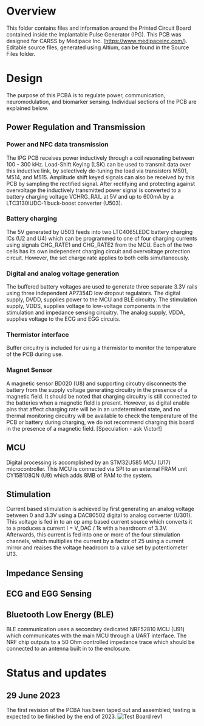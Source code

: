 # Overview

This folder contains files and information around the Printed Circuit Board contained inside the Implantable Pulse Generator (IPG). This PCB was designed for CARSS by Medipace Inc. (https://www.medipaceinc.com/). Editable source files, generated using Altium, can be found in the Source Files folder.

# Design
The purpose of this PCBA is to regulate power, communication, neuromodulation, and biomarker sensing. Individual sections of the PCB are explained below.

## Power Regulation and Transmission
### Power and NFC data transmission
The IPG PCB receives power inductively through a coil resonating between 100 - 300 kHz. Load-Shift Keying (LSK) can be used to transmit data over this inductive link, by selectively de-tuning the load via transistors M501, M514, and M515. Amplitude shift keyed signals can also be received by this PCB by sampling the rectified signal. After rectifying and protecting against overvoltage the inductively transmitted power signal is converted to a battery charging voltage VCHRG_RAIL at 5V and up to 600mA by a LTC3130IUDC-1 buck-boost converter (U503).

### Battery charging
The 5V generated by U503 feeds into two LTC4065LEDC battery charging ICs (U2 and U4) which can be programmed to one of four charging currents using signals CHG_RATE1 and CHG_RATE2 from the MCU. Each of the two cells has its own independent charging circuit and overvoltage  protection circuit. However, the set charge rate applies to both cells simultaneously.

### Digital and analog voltage generation
The buffered battery voltages are used to generate three separate 3.3V rails using three independent AP7354D low dropout regulators. The digital supply, DVDD, supplies power to the MCU and BLE circuitry. The stimulation supply, VDDS, supplies voltage to low-voltage components in the stimulation and impedance sensing circuitry. The analog supply, VDDA, supplies voltage to the ECG and EGG circuits.

### Thermistor interface
Buffer circuitry is included for using a thermistor to monitor the temperature of the PCB during use.

### Magnet Sensor
A magnetic sensor BD020 (U8) and supporting circutry disconnects the battery from the supply voltage generating circuitry in the presence of a magnetic field. It should be noted that charging circuitry is still connected to the batteries when a magnetic field is present. However, as digital enable pins that affect charging rate will be in an undetermined state, and no thermal monitoring circuitry will be available to check the temperature of the PCB or battery during charging, we do not recommend charging this board in the presence of a magnetic field.
[Speculation - ask Victor!]

## MCU
Digital processing is accomplished by an STM32U585 MCU (U17) microcontroller. This MCU is connected via SPI to an external FRAM unit CY15B108QN (U9) which adds 8MB of RAM to the system.

## Stimulation
Current based stimulation is achieved by first generating an analog voltage between 0 and 3.3V using a DAC80502 digital to analog converter (U301). This voltage is fed in to an op amp based current source which converts it to a produces a current I = V_DAC / 1k with a heardroom of 3.3V. Afterwards, this current is fed into one or more of the four stimulation channels, which multiplies the current by a factor of 25 using a current mirror and reaises the voltage headroom to a value set by potentiometer U13. 

## Impedance Sensing


## ECG and EGG Sensing

## Bluetooth Low Energy (BLE)
BLE communication uses a secondary dedicated NRF52810 MCU (U91) which communicates with the main MCU through a UART interface. The NRF chip outputs to a 50 Ohm controlled impedance trace which should be connected to an antenna built in to the enclosure.


# Status and updates
## 29 June 2023
The first revision of the PCBA has been taped out and assembled; testing is expected to be finished by the end of 2023.
![Test Board rev1](https://github.com/CARSSCenter/Device/assets/124087207/5d264da4-7320-4ac3-8b8e-37be243782f6)

